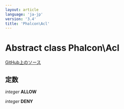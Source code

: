 ```yaml
---
layout: article
language: 'ja-jp'
version: '3.4'
title: 'Phalcon\Acl'
---
```


# Abstract class **Phalcon\Acl**

<a href="https://github.com/phalcon/cphalcon/tree/v3.4.0/phalcon/acl.zep" class="btn btn-default btn-sm">GitHub上のソース</a>

## 定数

*integer* **ALLOW**

*integer* **DENY**